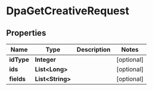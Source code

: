 

# DpaGetCreativeRequest


## Properties

Name | Type | Description | Notes
------------ | ------------- | ------------- | -------------
**idType** | **Integer** |  |  [optional]
**ids** | **List&lt;Long&gt;** |  |  [optional]
**fields** | **List&lt;String&gt;** |  |  [optional]



